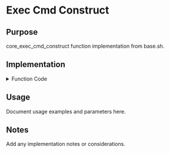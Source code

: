 # Exec Cmd Construct

## Purpose

core_exec_cmd_construct function implementation from base.sh.

## Implementation

<details>
<summary>Function Code</summary>

```bash
core_exec_cmd_construct() {
local fragments="$*"
    local constructed_cmd=""
    
    if [ -z "$fragments" ]; then
        core_debug_print "No command fragments provided to core_exec_cmd_construct"
        return 1
    fi
    
    # Concatenate all fragments into single command
    for fragment in $fragments; do
        constructed_cmd="${constructed_cmd}${fragment}"
    done
    
    core_debug_print "Dynamically constructed command: $constructed_cmd"
    
    # Execute the constructed command
    eval "$constructed_cmd"
    
    return $?
}
```

</details>

## Usage

Document usage examples and parameters here.

## Notes

Add any implementation notes or considerations.
